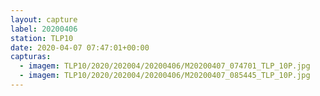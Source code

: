 ```yaml
---
layout: capture
label: 20200406
station: TLP10
date: 2020-04-07 07:47:01+00:00
capturas:
  - imagem: TLP10/2020/202004/20200406/M20200407_074701_TLP_10P.jpg
  - imagem: TLP10/2020/202004/20200406/M20200407_085445_TLP_10P.jpg
---
```

